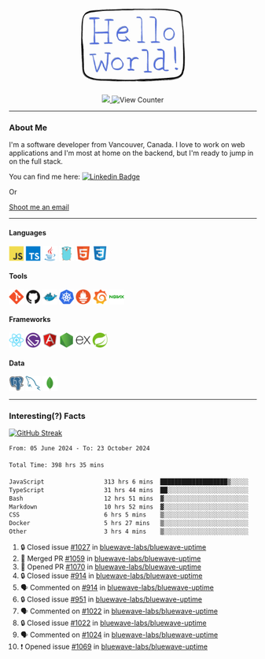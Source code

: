 <div align="center">
    <img src="./img/hello_world.webp" height="200px" width="">
    <div>
        <a href="https://www.linkedin.com/in/ajhollid">
            <img src="https://img.shields.io/badge/LinkedIn-blue"/>
        </a>
        <img src="https://komarev.com/ghpvc/?username=ajhollid&color=yellow" alt="View Counter">
    </div>
</div>

---

### About Me

I'm a software developer from Vancouver, Canada. I love to work on web applications and I'm most at home on the backend, but I'm ready to jump in on the full stack.

You can find me here: [![Linkedin Badge](https://img.shields.io/badge/-ajhollid-blue?style=flat&logo=Linkedin&logoColor=white)](https://www.linkedin.com/in/ajhollid)

Or

[Shoot me an email](mailto:ajhollid@gmail.com)

---

#### Languages

<div>
    <img src="./img/devicons/javascript-original.svg" width=30 height=30 alt="JavaScript">
    <img src="/img/devicons/typescript-original.svg" width=30 height=30 alt="TypeScript">
    <img src="./img/devicons/java-original.svg" width=30 height=30 alt="Java">
    <img src="./img/devicons/go-original.svg" width=30 height=30 alt="Golang">
    <img src="./img/devicons/html5-original.svg" width=30 height=30 alt="HTML 5">
    <img src="./img/devicons/css3-original.svg" width=30 height=30 alt="CSS 3">
</div>

#### Tools

<div>
    <img src="./img/devicons/git-original.svg" width=30 height=30 alt="Git">
    <img src="./img/devicons/github-original.svg" width=30 height=30 alt="Github">
    <img src="./img/devicons/docker-original.svg" width=30 
    height=30 alt="Docker">
    <img src="./img/devicons/kubernetes-original.svg" width=30 height=30 alt="K8">
    <img src="./img/devicons/prometheus-original.svg" width=30 height=30 alt="Prometheus">
    <img src="./img/devicons/grafana-original.svg" width=30 height=30 alt="Grafana">
    <img src="./img/devicons/nginx-original.svg" width=30 height=30 alt="Nginx">
</div>

#### Frameworks

<div>
    <img src="./img/devicons/react-original.svg" width=30 height=30 alt="React">
    <img src="./img/devicons/gatsby-original.svg" width=30 height=30 alt="Gatsby">
    <img src="./img/devicons/angularjs-original.svg" width=30 height=30 alt="AngularJS">
    <img src="./img/devicons/nodejs-original.svg" width=30 height=30 alt="NodeJS">
    <img src="./img/devicons/express-original.svg" width=30 height=30 alt="Express">
    <img src="./img/devicons/spring-original.svg" width=30 height=30 alt="Spring">
</div>

#### Data

<div>
    <img src="./img/devicons/postgresql-original.svg" width=30 height=30 alt="Postgresql">
    <img src="./img/devicons/mysql-original.svg" width=30 height=30 alt="Mysql">
    <img src="./img/devicons/mongodb-original.svg" width=30 height=30 alt="MongoDB">
</div>

---

### Interesting(?) Facts

[![GitHub Streak](http://github-readme-streak-stats.herokuapp.com?user=ajhollid)](https://git.io/streak-stats)

 <!--START_SECTION:waka-->

```txt
From: 05 June 2024 - To: 23 October 2024

Total Time: 398 hrs 35 mins

JavaScript                 313 hrs 6 mins  ███████████████████▒░░░░░   77.95 %
TypeScript                 31 hrs 44 mins  ██░░░░░░░░░░░░░░░░░░░░░░░   07.90 %
Bash                       12 hrs 51 mins  ▓░░░░░░░░░░░░░░░░░░░░░░░░   03.20 %
Markdown                   10 hrs 52 mins  ▓░░░░░░░░░░░░░░░░░░░░░░░░   02.71 %
CSS                        6 hrs 5 mins    ▒░░░░░░░░░░░░░░░░░░░░░░░░   01.52 %
Docker                     5 hrs 27 mins   ▒░░░░░░░░░░░░░░░░░░░░░░░░   01.36 %
Other                      3 hrs 4 mins    ▒░░░░░░░░░░░░░░░░░░░░░░░░   00.76 %
```

<!--END_SECTION:waka-->


<!--START_SECTION:activity-->
1. 🔒 Closed issue [#1027](https://github.com/bluewave-labs/bluewave-uptime/issues/1027) in [bluewave-labs/bluewave-uptime](https://github.com/bluewave-labs/bluewave-uptime)
2. 🎉 Merged PR [#1059](https://github.com/bluewave-labs/bluewave-uptime/pull/1059) in [bluewave-labs/bluewave-uptime](https://github.com/bluewave-labs/bluewave-uptime)
3. 💪 Opened PR [#1070](https://github.com/bluewave-labs/bluewave-uptime/pull/1070) in [bluewave-labs/bluewave-uptime](https://github.com/bluewave-labs/bluewave-uptime)
4. 🔒 Closed issue [#914](https://github.com/bluewave-labs/bluewave-uptime/issues/914) in [bluewave-labs/bluewave-uptime](https://github.com/bluewave-labs/bluewave-uptime)
5. 🗣 Commented on [#914](https://github.com/bluewave-labs/bluewave-uptime/issues/914#issuecomment-2436695133) in [bluewave-labs/bluewave-uptime](https://github.com/bluewave-labs/bluewave-uptime)
6. 🔒 Closed issue [#951](https://github.com/bluewave-labs/bluewave-uptime/issues/951) in [bluewave-labs/bluewave-uptime](https://github.com/bluewave-labs/bluewave-uptime)
7. 🗣 Commented on [#1022](https://github.com/bluewave-labs/bluewave-uptime/issues/1022#issuecomment-2436694508) in [bluewave-labs/bluewave-uptime](https://github.com/bluewave-labs/bluewave-uptime)
8. 🔒 Closed issue [#1022](https://github.com/bluewave-labs/bluewave-uptime/issues/1022) in [bluewave-labs/bluewave-uptime](https://github.com/bluewave-labs/bluewave-uptime)
9. 🗣 Commented on [#1024](https://github.com/bluewave-labs/bluewave-uptime/issues/1024#issuecomment-2436693857) in [bluewave-labs/bluewave-uptime](https://github.com/bluewave-labs/bluewave-uptime)
10. ❗ Opened issue [#1069](https://github.com/bluewave-labs/bluewave-uptime/issues/1069) in [bluewave-labs/bluewave-uptime](https://github.com/bluewave-labs/bluewave-uptime)
<!--END_SECTION:activity-->
